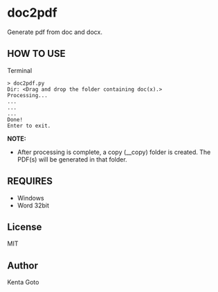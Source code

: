 # doc2pdf
Generate pdf from doc and docx.

## HOW TO USE

Terminal

```
> doc2pdf.py
Dir: <Drag and drop the folder containing doc(x).>
Processing...
...
...
...
Done!
Enter to exit.
```

**NOTE:**

- After processing is complete, a copy (\_\_copy) folder is created. The PDF(s) will be generated in that folder.

## REQUIRES

- Windows
- Word 32bit

## License
MIT

## Author  
Kenta Goto
